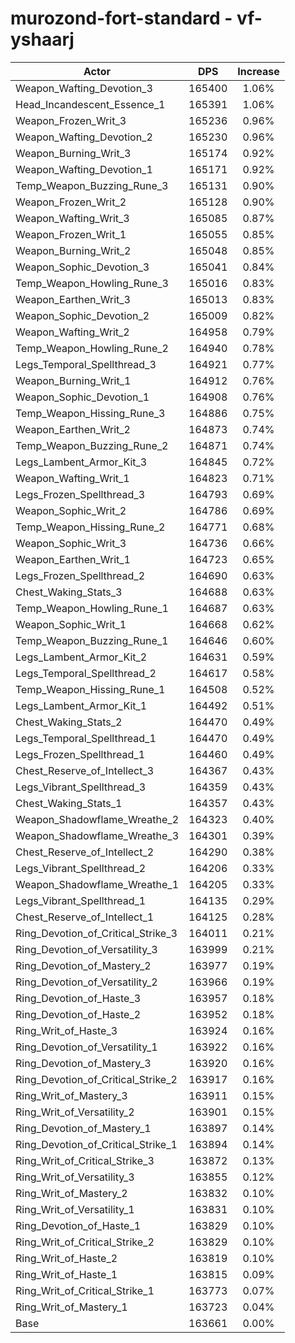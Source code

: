 # murozond-fort-standard - vf-yshaarj
| Actor | DPS | Increase |
|---|:---:|:---:|
|Weapon_Wafting_Devotion_3|165400|1.06%|
|Head_Incandescent_Essence_1|165391|1.06%|
|Weapon_Frozen_Writ_3|165236|0.96%|
|Weapon_Wafting_Devotion_2|165230|0.96%|
|Weapon_Burning_Writ_3|165174|0.92%|
|Weapon_Wafting_Devotion_1|165171|0.92%|
|Temp_Weapon_Buzzing_Rune_3|165131|0.90%|
|Weapon_Frozen_Writ_2|165128|0.90%|
|Weapon_Wafting_Writ_3|165085|0.87%|
|Weapon_Frozen_Writ_1|165055|0.85%|
|Weapon_Burning_Writ_2|165048|0.85%|
|Weapon_Sophic_Devotion_3|165041|0.84%|
|Temp_Weapon_Howling_Rune_3|165016|0.83%|
|Weapon_Earthen_Writ_3|165013|0.83%|
|Weapon_Sophic_Devotion_2|165009|0.82%|
|Weapon_Wafting_Writ_2|164958|0.79%|
|Temp_Weapon_Howling_Rune_2|164940|0.78%|
|Legs_Temporal_Spellthread_3|164921|0.77%|
|Weapon_Burning_Writ_1|164912|0.76%|
|Weapon_Sophic_Devotion_1|164908|0.76%|
|Temp_Weapon_Hissing_Rune_3|164886|0.75%|
|Weapon_Earthen_Writ_2|164873|0.74%|
|Temp_Weapon_Buzzing_Rune_2|164871|0.74%|
|Legs_Lambent_Armor_Kit_3|164845|0.72%|
|Weapon_Wafting_Writ_1|164823|0.71%|
|Legs_Frozen_Spellthread_3|164793|0.69%|
|Weapon_Sophic_Writ_2|164786|0.69%|
|Temp_Weapon_Hissing_Rune_2|164771|0.68%|
|Weapon_Sophic_Writ_3|164736|0.66%|
|Weapon_Earthen_Writ_1|164723|0.65%|
|Legs_Frozen_Spellthread_2|164690|0.63%|
|Chest_Waking_Stats_3|164688|0.63%|
|Temp_Weapon_Howling_Rune_1|164687|0.63%|
|Weapon_Sophic_Writ_1|164668|0.62%|
|Temp_Weapon_Buzzing_Rune_1|164646|0.60%|
|Legs_Lambent_Armor_Kit_2|164631|0.59%|
|Legs_Temporal_Spellthread_2|164617|0.58%|
|Temp_Weapon_Hissing_Rune_1|164508|0.52%|
|Legs_Lambent_Armor_Kit_1|164492|0.51%|
|Chest_Waking_Stats_2|164470|0.49%|
|Legs_Temporal_Spellthread_1|164470|0.49%|
|Legs_Frozen_Spellthread_1|164460|0.49%|
|Chest_Reserve_of_Intellect_3|164367|0.43%|
|Legs_Vibrant_Spellthread_3|164359|0.43%|
|Chest_Waking_Stats_1|164357|0.43%|
|Weapon_Shadowflame_Wreathe_2|164323|0.40%|
|Weapon_Shadowflame_Wreathe_3|164301|0.39%|
|Chest_Reserve_of_Intellect_2|164290|0.38%|
|Legs_Vibrant_Spellthread_2|164206|0.33%|
|Weapon_Shadowflame_Wreathe_1|164205|0.33%|
|Legs_Vibrant_Spellthread_1|164135|0.29%|
|Chest_Reserve_of_Intellect_1|164125|0.28%|
|Ring_Devotion_of_Critical_Strike_3|164011|0.21%|
|Ring_Devotion_of_Versatility_3|163999|0.21%|
|Ring_Devotion_of_Mastery_2|163977|0.19%|
|Ring_Devotion_of_Versatility_2|163966|0.19%|
|Ring_Devotion_of_Haste_3|163957|0.18%|
|Ring_Devotion_of_Haste_2|163952|0.18%|
|Ring_Writ_of_Haste_3|163924|0.16%|
|Ring_Devotion_of_Versatility_1|163922|0.16%|
|Ring_Devotion_of_Mastery_3|163920|0.16%|
|Ring_Devotion_of_Critical_Strike_2|163917|0.16%|
|Ring_Writ_of_Mastery_3|163911|0.15%|
|Ring_Writ_of_Versatility_2|163901|0.15%|
|Ring_Devotion_of_Mastery_1|163897|0.14%|
|Ring_Devotion_of_Critical_Strike_1|163894|0.14%|
|Ring_Writ_of_Critical_Strike_3|163872|0.13%|
|Ring_Writ_of_Versatility_3|163855|0.12%|
|Ring_Writ_of_Mastery_2|163832|0.10%|
|Ring_Writ_of_Versatility_1|163831|0.10%|
|Ring_Devotion_of_Haste_1|163829|0.10%|
|Ring_Writ_of_Critical_Strike_2|163829|0.10%|
|Ring_Writ_of_Haste_2|163819|0.10%|
|Ring_Writ_of_Haste_1|163815|0.09%|
|Ring_Writ_of_Critical_Strike_1|163773|0.07%|
|Ring_Writ_of_Mastery_1|163723|0.04%|
|Base|163661|0.00%|

